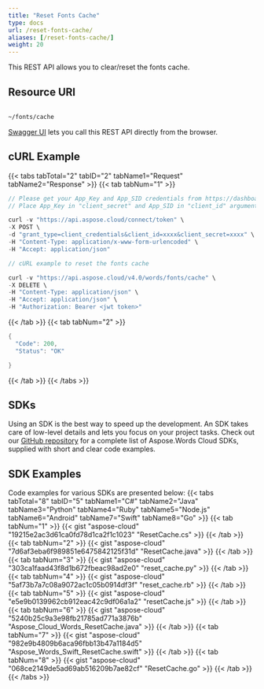 ```yaml
---
title: "Reset Fonts Cache"
type: docs
url: /reset-fonts-cache/
aliases: [/reset-fonts-cache/]
weight: 20
---
```


This REST API allows you to clear/reset the fonts cache.

## Resource URI

```html

~/fonts/cache
```

[Swagger UI](https://apireference.aspose.cloud/words/#/Fonts/ResetCache) lets you call this REST API directly from the browser.  

## cURL Example

{{< tabs tabTotal="2" tabID="2" tabName1="Request" tabName2="Response" >}}
{{< tab tabNum="1" >}}
```java
// Please get your App_Key and App_SID credentials from https://dashboard.aspose.cloud/#/apps.
// Place App_Key in "client_secret" and App_SID in "client_id" argument.

curl -v "https://api.aspose.cloud/connect/token" \
-X POST \
-d "grant_type=client_credentials&client_id=xxxx&client_secret=xxxx" \
-H "Content-Type: application/x-www-form-urlencoded" \
-H "Accept: application/json"

// cURL example to reset the fonts cache

curl -v "https://api.aspose.cloud/v4.0/words/fonts/cache" \
-X DELETE \
-H "Content-Type: application/json" \
-H "Accept: application/json" \
-H "Authorization: Bearer <jwt token>"
```

{{< /tab >}}
{{< tab tabNum="2" >}}
```java
{
  "Code": 200,
  "Status": "OK"

}
```

{{< /tab >}}
{{< /tabs >}}
## SDKs

Using an SDK is the best way to speed up the development. An SDK takes care of low-level details and lets you focus on your project tasks. Check out our [GitHub repository](https://github.com/aspose-words-cloud) for a complete list of Aspose.Words Cloud SDKs, supplied with short and clear code examples.

## SDK Examples

Code examples for various SDKs are presented below:
{{< tabs tabTotal="8" tabID="5" tabName1="C#" tabName2="Java" tabName3="Python" tabName4="Ruby" tabName5="Node.js" tabName6="Android" tabName7="Swift" tabName8="Go" >}}
{{< tab tabNum="1" >}}
{{< gist "aspose-cloud" "19215e2ac3d61ca0fd78d1ca2f1c1023" "ResetCache.cs" >}}
{{< /tab >}}
{{< tab tabNum="2" >}}
{{< gist "aspose-cloud" "7d6af3eba6f989851e6475842125f31d" "ResetCache.java" >}}
{{< /tab >}}
{{< tab tabNum="3" >}}
{{< gist "aspose-cloud" "303ca1faad43f8d1b672fbeac98ad2e0" "reset_cache.py" >}}
{{< /tab >}}
{{< tab tabNum="4" >}}
{{< gist "aspose-cloud" "5af73b7a7c08a9072ac1c05b0914df3f" "reset_cache.rb" >}}
{{< /tab >}}
{{< tab tabNum="5" >}}
{{< gist "aspose-cloud" "e5e9b0139962cb912eac42c9df06a1a2" "resetCache.js" >}}
{{< /tab >}}
{{< tab tabNum="6" >}}
{{< gist "aspose-cloud" "5240b25c9a3e98fb21785ad771a3876b" "Aspose_Cloud_Words_ResetCache.java" >}}
{{< /tab >}}
{{< tab tabNum="7" >}}
{{< gist "aspose-cloud" "982e9b4809b6aca96fbb13b47a1184d5" "Aspose_Words_Swift_ResetCache.swift" >}}
{{< /tab >}}
{{< tab tabNum="8" >}}
{{< gist "aspose-cloud" "068ce2149de5ad69ab516209b7ae82cf" "ResetCache.go" >}}
{{< /tab >}}
{{< /tabs >}}

